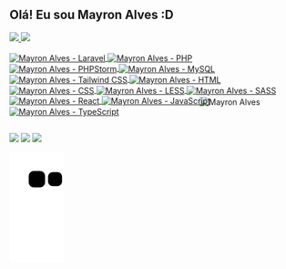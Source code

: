 ## Olá! Eu sou Mayron Alves :D
 <div>
  <a href="https://github.com/iammayron">
  <img height="180em" src="https://github-readme-stats.vercel.app/api?username=iammayron&show_icons=true&theme=default&include_all_commits=true&count_private=true"/>
  <img height="170em" src="https://github-readme-stats.vercel.app/api/top-langs/?username=iammayron&layout=compact&langs_count=7&theme=default"/>
</div>
<div style="display: inline_block"><br>
  <img align="center" alt="Mayron Alves - Laravel" height="30" width="40" src="https://cdn.jsdelivr.net/gh/devicons/devicon/icons/laravel/laravel-plain.svg" />
  <img align="center" alt="Mayron Alves - PHP" height="30" width="40" src="https://cdn.jsdelivr.net/gh/devicons/devicon/icons/php/php-plain.svg" />
 <img align="center" alt="Mayron Alves - PHPStorm" height="30" width="40" src="https://cdn.jsdelivr.net/gh/devicons/devicon/icons/phpstorm/phpstorm-original.svg" />
  <img align="center" alt="Mayron Alves - MySQL" height="30" width="40" src="https://cdn.jsdelivr.net/gh/devicons/devicon/icons/mysql/mysql-original.svg" />
  <img align="center" alt="Mayron Alves - Tailwind CSS" height="30" width="40" src="https://cdn.jsdelivr.net/gh/devicons/devicon/icons/tailwindcss/tailwindcss-plain.svg" />
  <img align="center" alt="Mayron Alves - HTML" height="30" width="40" src="https://cdn.jsdelivr.net/gh/devicons/devicon/icons/html5/html5-original-wordmark.svg" />
  <img align="center" alt="Mayron Alves - CSS" height="30" width="40" src="https://cdn.jsdelivr.net/gh/devicons/devicon/icons/css3/css3-original-wordmark.svg" />
  <img align="center" alt="Mayron Alves - LESS" height="30" width="40" src="https://cdn.jsdelivr.net/gh/devicons/devicon/icons/less/less-plain-wordmark.svg" />
  <img align="center" alt="Mayron Alves - SASS" height="30" width="40" src="https://cdn.jsdelivr.net/gh/devicons/devicon/icons/sass/sass-original.svg" />
  <img align="center" alt="Mayron Alves - React" height="30" width="40" src="https://cdn.jsdelivr.net/gh/devicons/devicon/icons/react/react-original.svg" />
  <img align="center" alt="Mayron Alves - JavaScript" height="30" width="40" src="https://cdn.jsdelivr.net/gh/devicons/devicon/icons/javascript/javascript-original.svg" />
  <img align="center" alt="Mayron Alves - TypeScript" height="30" width="40" src="https://cdn.jsdelivr.net/gh/devicons/devicon/icons/typescript/typescript-original.svg" />
  <img align="right" alt="Mayron Alves" src="https://stormotion.io/blog/content/images/2018/12/developer.gif" style="width: 170px; margin-top: -15px;" />
</div>
  
  ##
 
<div> 
  <a href="mailto:mayroonalves@gmail.com" target="_blank"><img src="https://img.shields.io/badge/Gmail-D14836?style=for-the-badge&logo=gmail&logoColor=white" /></a>
  <a href="https://linkedin.com/in/mayron-alves-de-araujo-9aa60269/" target="_blank"><img src="https://img.shields.io/badge/LinkedIn-0077B5?style=for-the-badge&logo=linkedin&logoColor=white" /></a>
  <a href="https://instagram.com/mayroonalves" target="_blank"><img src="https://img.shields.io/badge/Instagram-E4405F?style=for-the-badge&logo=instagram&logoColor=white" /></a>
 
  ![Snake animation](https://github.com/rafaballerini/rafaballerini/blob/output/github-contribution-grid-snake.svg)
</div>
